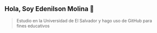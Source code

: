 ## Hola, Soy Edenilson Molina 👋
> Estudio en la Universidad de El Salvador y hago uso de GitHub para fines educativos
<!--
**Edenilson-Molina/Edenilson-Molina** is a ✨ _special_ ✨ repository because its `README.md` (this file) appears on your GitHub profile.

Here are some ideas to get you started:

- 🔭 I’m currently working on ...
- 🌱 I’m currently learning ...
- 👯 I’m looking to collaborate on ...
- 🤔 I’m looking for help with ...
- 💬 Ask me about ...
- 📫 How to reach me: ...
- 😄 Pronouns: ...
- ⚡ Fun fact: ...
-->
